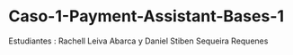 # Caso-1-Payment-Assistant-Bases-1
Estudiantes : Rachell Leiva Abarca y Daniel Stiben Sequeira Requenes

